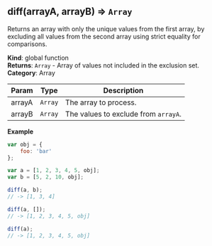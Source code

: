 <a name="diff"></a>

## diff(arrayA, arrayB) ⇒ <code>Array</code>
Returns an array with only the unique values from the first array,
by excluding all values from the second array using strict equality for comparisons.

**Kind**: global function  
**Returns**: <code>Array</code> - Array of values not included in the exclusion set.  
**Category**: Array  

| Param | Type | Description |
| --- | --- | --- |
| arrayA | <code>Array</code> | The array to process. |
| arrayB | <code>Array</code> | The values to exclude from `arrayA`. |

**Example**  
```js
var obj = {
    foo: 'bar'
};

var a = [1, 2, 3, 4, 5, obj];
var b = [5, 2, 10, obj];

diff(a, b);
// -> [1, 3, 4]

diff(a, []);
// -> [1, 2, 3, 4, 5, obj]

diff(a);
// -> [1, 2, 3, 4, 5, obj]
```
